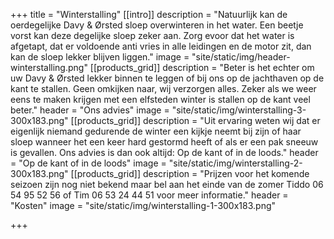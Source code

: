 +++
title = "Winterstalling"
[[intro]]
description = "Natuurlijk kan de oerdegelijke Davy & Ørsted sloep overwinteren in het water. Een beetje vorst kan deze degelijke sloep zeker aan. Zorg evoor dat het water is afgetapt, dat er voldoende anti vries in alle leidingen en de motor zit, dan kan de sloep lekker blijven liggen."
image = "site/static/img/header-winterstalling.png"
[[products_grid]]
description = "Beter is het echter om uw Davy & Ørsted lekker binnen te leggen of bij ons op de jachthaven op de kant te stallen. Geen omkijken naar, wij verzorgen alles. Zeker als we weer eens te maken krijgen met een elfsteden winter is stallen op de kant veel beter."
header = "Ons advies"
image = "site/static/img/winterstalling-3-300x183.png"
[[products_grid]]
description = "Uit ervaring weten wij dat er eigenlijk niemand gedurende de winter een kijkje neemt bij zijn of haar sloep wanneer het een keer hard gestormd heeft of als er een pak sneeuw is gevallen. Ons advies is dan ook altijd: Op de kant of in de loods."
header = "Op de kant of in de loods"
image = "site/static/img/winterstalling-2-300x183.png"
[[products_grid]]
description = "Prijzen voor het komende seizoen zijn nog niet bekend maar bel aan het einde van de zomer Tiddo 06 54 95 52 56 of Tim 06 53 24 44 51 voor meer informatie."
header = "Kosten"
image = "site/static/img/winterstalling-1-300x183.png"

+++
